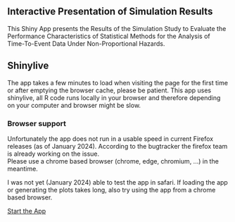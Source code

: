 ## Interactive Presentation of Simulation Results

This Shiny App presents the Results of the Simulation Study to Evaluate the Performance Characteristics of Statistical Methods for the Analysis of Time-To-Event Data Under Non-Proportional Hazards.

## Shinylive

The app takes a few minutes to load when visiting the page for the first time or after emptying the browser cache, please be patient. This app uses shinylive, all R code runs locally in your browser and therefore depending on your computer and browser might be slow. 

### Browser support

Unfortunately the app does not run in a usable speed in current Firefox releases (as of January 2024). According to the bugtracker the firefox team is already working on the issue.  
Please use a chrome based browser (chrome, edge, chromium, ...) in the meantime.

I was not yet (January 2024) able to test the app in safari. If loading the app or generating the plots takes long, also try using the app from a chrome based browser.

[Start the App](https://simnph.github.io/SimResultsShinylive/)
